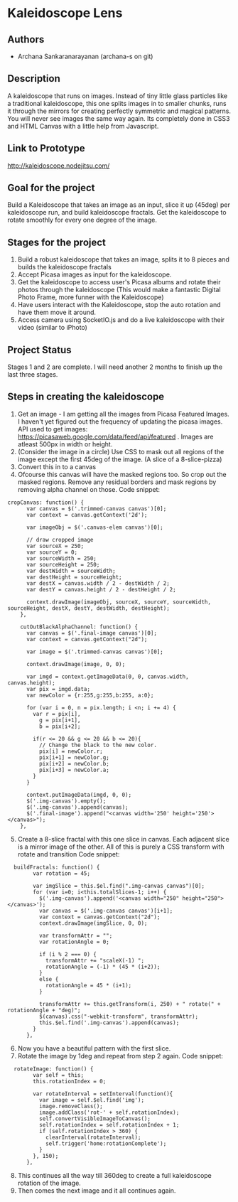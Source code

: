 # Kaleidoscope Lens

## Authors
- Archana Sankaranarayanan (archana-s on git)

## Description
A kaleidoscope that runs on images. Instead of tiny little glass particles like a traditional kaleidoscope, this one splits images in to smaller chunks, runs it through  the mirrors for creating perfectly symmetric and magical patterns. You will never see images the same way again.
Its completely done in CSS3 and HTML Canvas with a little help from Javascript.

## Link to Prototype
http://kaleidoscope.nodejitsu.com/

## Goal for the project
Build a Kaleidoscope that takes an image as an input, slice it up (45deg) per kaleidoscope run, and build kaleidoscope fractals.
Get the kaleidoscope to rotate smoothly for every one degree of the image.

## Stages for the project
1. Build a robust kaleidoscope that takes an image, splits it to 8 pieces and builds the kaleidoscope fractals
2. Accept Picasa images as input for the kaleidoscope.
3. Get the kaleidoscope to access user's Picasa albums and rotate their photos through the kaleidoscope
   (This would make a fantastic Digital Photo Frame, more funner with the Kaleidoscope)
4. Have users interact with the Kaleidoscope, stop the auto rotation and have them move it around.
5. Access camera using SocketIO.js and do a live kaleidoscope with their video (similar to iPhoto)

## Project Status
Stages 1 and 2 are complete. I will need another 2 months to finish up the last three stages.

## Steps in creating the kaleidoscope
1. Get an image - I am getting all the images from Picasa Featured Images. I haven't yet figured out the frequency of updating the picasa images. API used to get images: https://picasaweb.google.com/data/feed/api/featured . Images are atleast 500px in width or height.
2. (Consider the image in a circle) Use CSS to mask out all regions of the image except the first 45deg of the image. (A slice of a 8-slice-pizza)
3. Convert this in to a canvas 
4. Ofcourse this canvas will have the masked regions too. So crop out the masked regions. Remove any residual borders and mask regions by removing alpha channel on those.
Code snippet:
  ``` cropImage
  cropCanvas: function() {
        var canvas = $('.trimmed-canvas canvas')[0];
        var context = canvas.getContext('2d');

        var imageObj = $('.canvas-elem canvas')[0];

        // draw cropped image
        var sourceX = 250;
        var sourceY = 0;
        var sourceWidth = 250;
        var sourceHeight = 250;
        var destWidth = sourceWidth;
        var destHeight = sourceHeight;
        var destX = canvas.width / 2 - destWidth / 2;
        var destY = canvas.height / 2 - destHeight / 2;

        context.drawImage(imageObj, sourceX, sourceY, sourceWidth, sourceHeight, destX, destY, destWidth, destHeight);
      },

      cutOutBlackAlphaChannel: function() {
        var canvas = $('.final-image canvas')[0];
        var context = canvas.getContext("2d");

        var image = $('.trimmed-canvas canvas')[0];

        context.drawImage(image, 0, 0);

        var imgd = context.getImageData(0, 0, canvas.width, canvas.height);
        var pix = imgd.data;
        var newColor = {r:255,g:255,b:255, a:0};

        for (var i = 0, n = pix.length; i <n; i += 4) {
          var r = pix[i],
            g = pix[i+1],
            b = pix[i+2];

          if(r <= 20 && g <= 20 && b <= 20){
            // Change the black to the new color.
            pix[i] = newColor.r;
            pix[i+1] = newColor.g;
            pix[i+2] = newColor.b;
            pix[i+3] = newColor.a;
          }
        }

        context.putImageData(imgd, 0, 0);
        $('.img-canvas').empty();
        $('.img-canvas').append(canvas);
        $('.final-image').append("<canvas width='250' height='250'></canvas>");
      },
```
5. Create a 8-slice fractal with this one slice in canvas. Each adjacent slice is a mirror image of the other. All of this is purely a CSS transform with rotate and transition
Code snippet:
``` buildfractals
  buildFractals: function() {
        var rotation = 45;

        var imgSlice = this.$el.find(".img-canvas canvas")[0];
        for (var i=0; i<this.totalSlices-1; i++) {
          $('.img-canvas').append('<canvas width="250" height="250"></canvas>');
          var canvas = $('.img-canvas canvas')[i+1];
          var context = canvas.getContext("2d");
          context.drawImage(imgSlice, 0, 0);

          var transformAttr = "";
          var rotationAngle = 0;

          if (i % 2 === 0) {
            transformAttr += "scaleX(-1) ";
            rotationAngle = (-1) * (45 * (i+2));
          }
          else {
            rotationAngle = 45 * (i+1);
          }

          transformAttr += this.getTransform(i, 250) + " rotate(" + rotationAngle + "deg)";
          $(canvas).css("-webkit-transform", transformAttr);
          this.$el.find('.img-canvas').append(canvas);
        }
      },
```
6. Now you have a beautiful pattern with the first slice. 
7. Rotate the image by 1deg and repeat from step 2 again.
Code snippet:
``` rotateImage
  rotateImage: function() {
        var self = this;
        this.rotationIndex = 0;

        var rotateInterval = setInterval(function(){
          var image = self.$el.find('img');
          image.removeClass();
          image.addClass('rot-' + self.rotationIndex);
          self.convertVisibleImageToCanvas();
          self.rotationIndex = self.rotationIndex + 1;
          if (self.rotationIndex > 360) {
            clearInterval(rotateInterval);
            self.trigger('home:rotationComplete');
          }
        }, 150);
      },
```
8. This continues all the way till 360deg to create a full kaleidoscope rotation of the image. 
9. Then comes the next image and it all continues again.